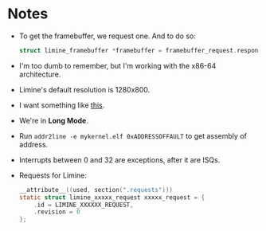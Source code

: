 # Notes

-   To get the framebuffer, we request one. And to do so:
    ```c
    struct limine_framebuffer *framebuffer = framebuffer_request.response->framebuffers[0];
    ```
-   I'm too dumb to remember, but I'm working with the x86-64 architecture.
-   Limine's default resolution is 1280x800.
-   I want something like [this](https://github.com/Rostamborn/MmdOS/tree/master).
-   We're in **Long Mode**.
-   Run `addr2line -e mykernel.elf 0xADDRESSOFFAULT` to get assembly of address.

-   Interrupts between 0 and 32 are exceptions, after it are ISQs.

-   Requests for Limine: 
    ```c
    __attribute__((used, section(".requests")))
    static struct limine_xxxxx_request xxxxx_request = {
        .id = LIMINE_XXXXXX_REQUEST,
        .revision = 0
    };
    ```